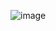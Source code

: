 ![image](https://user-images.githubusercontent.com/16402963/147615746-11c3a4db-2b05-4386-abb2-57aed5878475.png)

